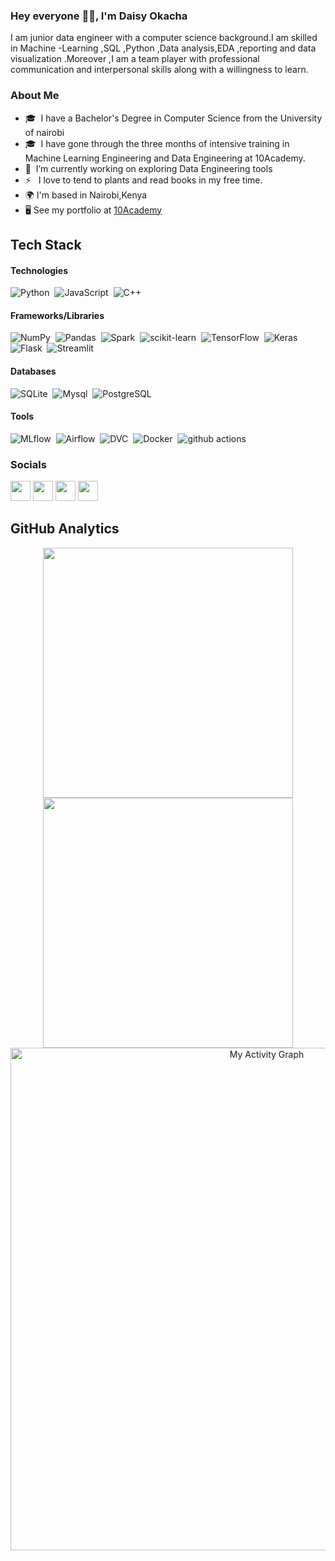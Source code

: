 ### Hey everyone 👋🏾, I'm Daisy Okacha 

I am junior data engineer with a computer science background.I am skilled in Machine -Learning ,SQL ,Python ,Data analysis,EDA ,reporting and data visualization .Moreover ,I am a team player with professional communication and interpersonal skills along with a willingness  to learn.

### About Me 
* 🎓 &nbsp;I have a Bachelor's Degree in Computer Science from the University of nairobi
* 🎓 &nbsp;I have gone through the three months of intensive training in Machine Learning Engineering and Data Engineering at 10Academy.
* 🌱 &nbsp;I’m currently working on exploring Data Engineering tools
* ⚡ &nbsp; I love to tend to plants and read books in my free time.
* 🌍  I'm based in Nairobi,Kenya
* 🖥️  See my portfolio at [10Academy](https://sites.google.com/view/daisyokacha/home)


## Tech Stack
#### Technologies
![Python](https://img.shields.io/badge/-Python-05122A?style=flat&logo=python)&nbsp;
![JavaScript](https://img.shields.io/badge/-JavaScript-05122A?style=flat&logo=javascript)&nbsp;
![C++](https://img.shields.io/badge/-C++-05122A?style=flat&logo=C%2B%2B)&nbsp;

#### Frameworks/Libraries
![NumPy](https://img.shields.io/badge/-NumPy-05122A?style=flat&logo=NumPy)&nbsp;
![Pandas](https://img.shields.io/badge/-Pandas-05122A?style=flat&logo=Pandas)&nbsp;
![Spark](https://img.shields.io/badge/-Spark-05122A?style=flat&logo=Spark)&nbsp;
![scikit-learn](https://img.shields.io/badge/-scikit%20learn-05122A?style=flat&logo=scikit%20learn)&nbsp;
![TensorFlow](https://img.shields.io/badge/-TensorFlow-05122A?style=flat&logo=TensorFlow)&nbsp;
![Keras](https://img.shields.io/badge/-Keras-05122A?style=flat&logo=Keras)&nbsp;
![Flask](https://img.shields.io/badge/-Flask-05122A?style=flat&logo=Flask)&nbsp;
![Streamlit](https://img.shields.io/badge/-Streamlit-05122A?style=flat&logo=Streamlit)&nbsp;


#### Databases
![SQLite](https://img.shields.io/badge/-SQLite-05122A?style=flat&logo=SQLite)&nbsp;
![Mysql](https://img.shields.io/badge/-Mysql-05122A?style=flat&logo=Mysql)&nbsp;
![PostgreSQL](https://img.shields.io/badge/-PostgreSQL-05122A?style=flat&logo=PostgreSQL)&nbsp;

#### Tools
![MLflow](https://img.shields.io/badge/-MLflow-05122A?style=flat&logo=MLflow)&nbsp;
![Airflow](https://img.shields.io/badge/-Airflow-05122A?style=flat&logo=Airflow)&nbsp;
![DVC](https://img.shields.io/badge/-DVC-05122A?style=flat&logo=DVC)&nbsp;
![Docker](https://img.shields.io/badge/-Docker-05122A?style=flat&logo=Docker)&nbsp;
![github actions](https://img.shields.io/badge/-GitHub%20Actions-05122A?style=flat&logo=GitHub%20Actions)&nbsp;




### Socials

<p align="left"> <a href="https://www.github.com/bwibokhaabi" target="_blank" rel="noreferrer"><img src="https://raw.githubusercontent.com/danielcranney/readme-generator/main/public/icons/socials/github.svg" width="32" height="32" /></a> <a href="https://www.linkedin.com/in/daisy-khaabi-a58140180" target="_blank" rel="noreferrer"><img src="https://raw.githubusercontent.com/danielcranney/readme-generator/main/public/icons/socials/linkedin.svg" width="32" height="32" /></a> <a href="https://medium.com/@daisyokacha9" target="_blank" rel="noreferrer"><img src="https://raw.githubusercontent.com/danielcranney/readme-generator/main/public/icons/socials/medium.svg" width="32" height="32" /></a> <a href="https://twitter.com/okacha_daisy" target="_blank" rel="noreferrer"><img src="https://raw.githubusercontent.com/danielcranney/readme-generator/main/public/icons/socials/twitter.svg" width="32" height="32" /></a></p>


## GitHub Analytics
<p align="center">
  <a href="https://github.com/bwibokhaabi">
    <img width="400px" src="https://github-readme-stats-eight-theta.vercel.app/api?username=bwibokhaabi&show_icons=true&theme=react&include_all_commits=true&count_private=true&hide_border=true&bg_color=060B0D"/>
    <img width="400px" src="https://github-readme-streak-stats.herokuapp.com/?user=bwibokhaabi&theme=black-ice&hide_border=true&stroke=0000&background=060B0D">
  </a>
  <a href="https://github.com/bwibokhaabi"><img alt="My Activity Graph"  width="804px" src="https://activity-graph.herokuapp.com/graph?username=bwibokhaabi&theme=react-dark&hide_border=true" /></a>
</p>








